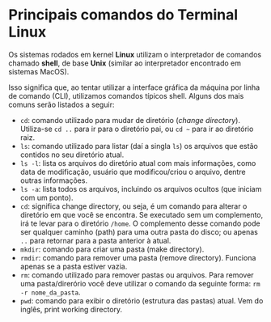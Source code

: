 # Principais comandos do Terminal Linux

Os sistemas rodados em kernel **Linux** utilizam o interpretador de comandos chamado **shell**, de base **Unix** (similar ao interpretador encontrado em sistemas MacOS). 

Isso significa que, ao tentar utilizar a interface gráfica da máquina por linha de comando (CLI), utilizamos comandos típicos shell. Alguns dos mais comuns serão listados a seguir: 

- `cd`: comando utilizado para mudar de diretório (*change directory*). Utiliza-se `cd ..` para ir para o diretório pai, ou `cd ~` para ir ao diretório raiz. 
- `ls`: comando utilizado para listar (daí a singla `ls`) os arquivos que estão contidos no seu diretório atual.
- `ls -l`: lista os arquivos do diretório atual com mais informações, como data de modificação, usuário que modificou/criou o arquivo, dentre outras informações.
- `ls -a`: lista todos os arquivos, incluindo os arquivos ocultos (que iniciam com um ponto).
- `cd`: significa change directory, ou seja, é um comando para alterar o diretório em que você se encontra. Se executado sem um complemento, irá te levar para o diretório `/home`. O complemento desse comando pode ser qualquer caminho (path) para uma outra pasta do disco; ou apenas `..` para retornar para a pasta anterior à atual.
- `mkdir`: comando para criar uma pasta (make directory).
- `rmdir`: comando para remover uma pasta (remove directory). Funciona apenas se a pasta estiver vazia.
- `rm`: comando utilizado para remover pastas ou arquivos. Para remover uma pasta/direrório você deve utilizar o comando da seguinte forma: `rm -r nome_da_pasta`.
- `pwd`: comando para exibir o diretório (estrutura das pastas) atual. Vem do inglês, print working directory.

